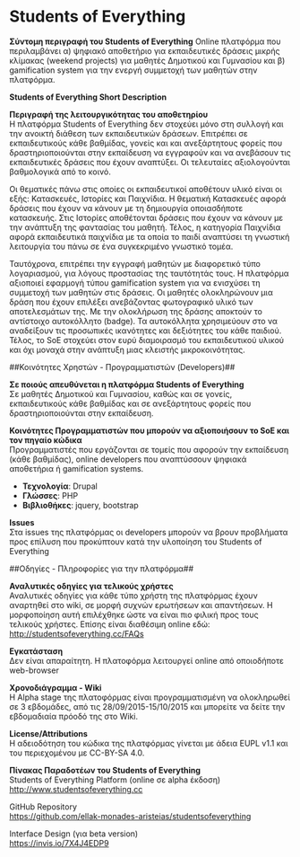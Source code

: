 Students of Everything
======================
**Σύντομη περιγραφή του Students of Everything**
Online πλατφόρμα που περιλαμβάνει α) ψηφιακό αποθετήριο για εκπαιδευτικές δράσεις μικρής κλίμακας (weekend projects) για μαθητές Δημοτικού και Γυμνασίου και β) gamification system για την ενεργή συμμετοχή των μαθητών στην πλατφόρμα.

**Students of Everything Short Description**

**Περιγραφή της λειτουργικότητας του αποθετηρίου**  
Η πλατφόρμα Students of Everything δεν στοχεύει μόνο στη συλλογή και την ανοικτή διάθεση των εκπαιδευτικών δράσεων. Επιτρέπει σε εκπαιδευτικούς κάθε βαθμίδας, γονείς και και ανεξάρτητους φορείς που δραστηριοποιούνται στην εκπαίδευση να εγγραφούν και να ανεβάσουν τις εκπαιδευτικές δράσεις που έχουν αναπτύξει. Oι τελευταίες αξιολογούνται βαθμολογικά από το κοινό.

Οι θεματικές πάνω στις οποίες οι εκπαιδευτικοί αποθέτουν υλικό είναι οι εξής: Κατασκευές, Ιστορίες και Παιχνίδια. Η θεματική Κατασκευές αφορά δράσεις που έχουν να κάνουν με τη δημιουργία οποιασδήποτε κατασκευής. Στις Ιστορίες αποθέτονται δράσεις που έχουν να κάνουν με την ανάπτυξη της φαντασίας του μαθητή. Τέλος, η κατηγορία Παιχνίδια αφορά εκπαιδευτικά παιχνίδια με τα οποία το παιδί αναπτύσει τη γνωστική λειτουργία του πάνω σε ένα συγκεκριμένο γνωστικό τομέα.

Ταυτόχρονα, επιτρέπει την εγγραφή μαθητών με διαφορετικό τύπο λογαριασμού, για λόγους προστασίας της ταυτότητάς τους. Η πλατφόρμα αξιοποιεί εφαρμογή τύπου gamification system για να ενισχύσει τη συμμετοχή των μαθητών στις δράσεις. Οι μαθητές ολοκληρώνουν μια δράση που έχουν επιλέξει ανεβάζοντας φωτογραφικό υλικό των αποτελεσμάτων της. Με την ολοκλήρωση της δράσης αποκτούν το αντίστοιχο αυτοκόλλητο (badge). Τα αυτοκόλλητα χρησιμεύουν στο να αναδείξουν τις προσωπικές ικανότητες και δεξιότητες του κάθε παιδιού. Τέλος, το SoE στοχεύει στον ευρύ διαμοιρασμό του εκπαιδευτικού υλικού και όχι μοναχά στην ανάπτυξη μιας κλειστής μικροκοινότητας.

##Κοινότητες Χρηστών - Προγραμματιστών (Developers)##

**Σε ποιούς απευθύνεται η πλατφόρμα Students of Everything**  
Σε μαθητές Δημοτικού και Γυμνασίου, καθώς και σε γονείς, εκπαιδευτικούς κάθε βαθμίδας και σε ανεξάρτητους φορείς που δραστηριοποιούνται στην εκπαίδευση.

**Κοινότητες Προγραμματιστών που μπορούν να αξιοποιήσουν το SoE και τον πηγαίο κώδικα**  
Προγραμματιστές που εργάζονται σε τομείς που αφορούν την εκπαίδευση (κάθε βαθμίδας), online developers που αναπτύσσουν ψηφιακά αποθετήρια ή gamification systems.

- **Τεχνολογία**: Drupal
- **Γλώσσες**: PHP
- **Βιβλιοθήκες**: jquery, bootstrap

**Issues**  
Στα issues της πλατφόρμας οι developers μπορούν να βρουν προβλήματα προς επίλυση που προκύπτουν κατά την υλοποίηση του Students of Everything

##Οδηγίες - Πληροφορίες για την πλατφόρμα##

**Αναλυτικές οδηγίες για τελικούς χρήστες**  
Αναλυτικές οδηγίες για κάθε τύπο χρήστη της πλατφόρμας έχουν αναρτηθεί στο wiki, σε μορφή συχνών ερωτήσεων και απαντήσεων. Η μορφοποίηση αυτή επιλέχθηκε ώστε να είναι πιο φιλική προς τους τελικούς χρήστες. Επίσης είναι διαθέσιμη online εδώ: http://studentsofeverything.cc/FAQs

**Εγκατάσταση**  
Δεν είναι απαραίτητη. Η πλατοφόρμα λειτουργεί online από οποιοδήποτε web-browser

**Χρονοδιάγραμμα - Wiki**  
Η Alpha stage της πλατοφόρμας είναι προγραμματισμένη να ολοκληρωθεί σε 3 εβδομάδες, από τις 28/09/2015-15/10/2015 και μπορείτε να δείτε την εβδομαδιαία πρόοδό της στο Wiki.

**License/Attributions**  
Η αδειοδότηση του κώδικα της πλατφόρμας γίνεται με άδεια EUPL v1.1 και του περιεχομένου με CC-BY-SA 4.0.

**Πίνακας Παραδοτέων του Students of Everything**  
Students of Everything Platform (online σε alpha έκδοση)  
http://www.studentsofeverything.cc  

GitHub Repository  
https://github.com/ellak-monades-aristeias/studentsofeverything  

Interface Design (για beta version)  
https://invis.io/7X4J4EDP9
